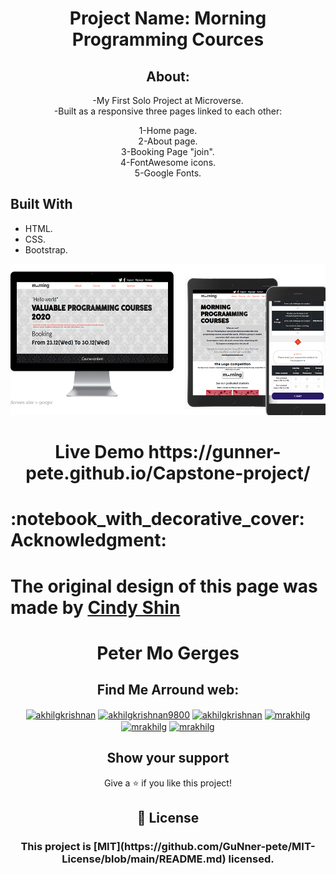 <h1 align="center">
Project Name: Morning Programming Cources
</h1>
<h2 align="center">
About:
</h2>
<p align="center">
-My First Solo Project at Microverse.<br>
-Built as a responsive three pages linked to each other:<br>
</p>
<p align="center">
    1-Home page.<br>
    2-About page.<br>
    3-Booking Page "join".<br>
    4-FontAwesome icons.<br>
    5-Google Fonts.<br>
</p>

## Built With

- HTML.
- CSS.
- Bootstrap.

![screenshot](img/shot.jpg)

<h1 align="center">
Live Demo 
    https://gunner-pete.github.io/Capstone-project/
</h1>
<h1>
  :notebook_with_decorative_cover: Acknowledgment:
</h1>

# The original design of this page was made by [Cindy Shin](https://www.behance.net/adagio07)

<h1 align="center">
Peter Mo Gerges
</h1>
<h2 align="center">
Find Me Arround web:
</h2>
<p align="center">
<a href="https://www.instagram.com/via_love_/" target="blank"><img align="center" src="https://cdn.jsdelivr.net/npm/simple-icons@3.0.1/icons/instagram.svg" alt="akhilgkrishnan" height="30" width="30" /></a>
<a href="https://www.facebook.com/peter.mo.gerges" target="blank"><img align="center" src="https://cdn.jsdelivr.net/npm/simple-icons@3.0.1/icons/facebook.svg" alt="akhilgkrishnan9800" height="30" width="30" /></a>
<a href="https://www.linkedin.com/in/peter-mo-2924a7183/" target="blank"><img align="center" src="https://cdn.jsdelivr.net/npm/simple-icons@3.0.1/icons/linkedin.svg" alt="akhilgkrishnan" height="30" width="30" /></a>
<a href="https://twitter.com/MoonlighMr" target="blank"><img align="center" src="https://cdn.jsdelivr.net/npm/simple-icons@3.0.1/icons/twitter.svg" alt="mrakhilg" height="30" width="30" /></a>
<a href="https://microverse-students.slack.com/team/U01DP875AP5" target="blank"><img align="center" src="https://cdn.jsdelivr.net/npm/simple-icons@3.13.0/icons/slack.svg" alt="mrakhilg" height="30" width="30" /></a>
<a href="https://github.com/GuNner-pete" target="blank"><img align="center" src="https://cdn.jsdelivr.net/npm/simple-icons@3.13.0/icons/github.svg" alt="mrakhilg" height="30" width="30" /></a>
</p>

<h2 align="center">
Show your support
</h2>

<p align="center">
Give a ⭐️ if you like this project!
</p>

<h2 align="center">
📝 License
</h2>
<h3 align="center">
This project is [MIT](https://github.com/GuNner-pete/MIT-License/blob/main/README.md) licensed.
</h3>
